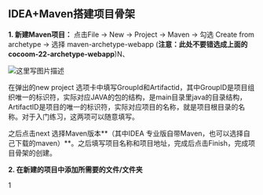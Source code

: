 ## IDEA+Maven搭建项目骨架

**1. 新建Maven项目：**
点击File -> New -> Project -> Maven -> 勾选 Create from archetype -> 选择 maven-archetype-webapp (**注意：此处不要错选成上面的cocoom-22-archetype-webapp**)N、

 ![这里写图片描述](https://img-blog.csdn.net/20180408143032200?watermark/2/text/aHR0cHM6Ly9ibG9nLmNzZG4ubmV0L2toeHU2NjY=/font/5a6L5L2T/fontsize/400/fill/I0JBQkFCMA==/dissolve/70) 

 在弹出的new project 选项卡中填写GroupId和Artifactid，其中GroupID是项目组织唯一的标识符，实际对应JAVA的包的结构，是main目录里java的目录结构，ArtifactID是项目的唯一的标识符，实际对应项目的名称，就是项目根目录的名称。对于入门练习，这两项可以随意填写。 

 之后点击next 选择Maven版本**（其中IDEA 专业版自带Maven，也可以选择自己下载的maven）**。之后填写项目名称和项目地址，完成后点击Finish，完成项目骨架的创建。 

 **2. 在新建的项目中添加所需要的文件/文件夹** 


1

